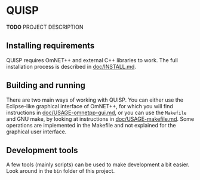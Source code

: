 # QUISP

**TODO** PROJECT DESCRIPTION

## Installing requirements

QUISP requires OmNET++ and external C++ libraries to work. The full installation
process is described in [doc/INSTALL.md]().

## Building and running

There are two main ways of working with QUISP. You can either use the Eclipse-like
graphical interface of OmNET++, for which you will find instructions in
[doc/USAGE-omnetpp-gui.md](), or you can use the `Makefile` and GNU make,
by looking at instructions in [doc/USAGE-makefile.md](). Some operations are
implemented in the Makefile and not explained for the graphical user interface.

## Development tools

A few tools (mainly scripts) can be used to make development a bit easier.
Look around in the `bin` folder of this project.
